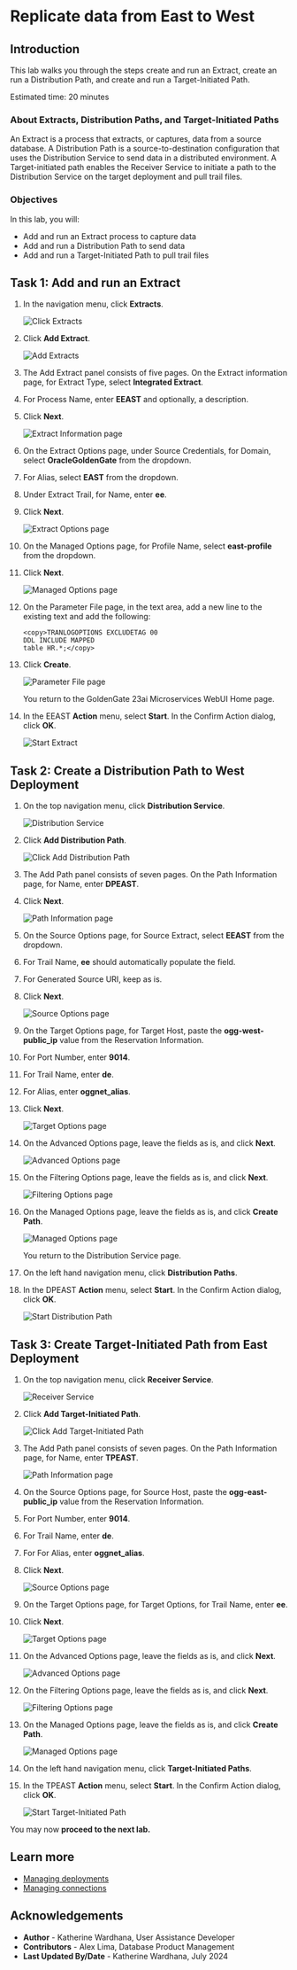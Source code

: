 # Replicate data from East to West

## Introduction

This lab walks you through the steps create and run an Extract, create an run a Distribution Path, and create and run a Target-Initiated Path.

Estimated time: 20 minutes

### About Extracts, Distribution Paths, and Target-Initiated Paths 

An Extract is a process that extracts, or captures, data from a source database. A Distribution Path is a source-to-destination configuration that uses the Distribution Service to send data in a distributed environment. A Target-initiated path enables the Receiver Service to initiate a path to the Distribution Service on the target deployment and pull trail files.

### Objectives

In this lab, you will:
* Add and run an Extract process to capture data
* Add and run a Distribution Path to send data
* Add and run a Target-Initiated Path to pull trail files

## Task 1:  Add and run an Extract

1. In the navigation menu, click **Extracts**.

    ![Click Extracts](./images/01-01-extracts.png " ")

2. Click **Add Extract**.

    ![Add Extracts](./images/01-02-add-extract.png " ")

3. The Add Extract panel consists of five pages. On the Extract information page, for Extract Type, select **Integrated Extract**.

4. For Process Name, enter **EEAST** and optionally, a description.

5. Click **Next**.

    ![Extract Information page](./images/01-05-extract-info.png " ")

6. On the Extract Options page, under Source Credentials, for Domain, select **OracleGoldenGate** from the dropdown.

7. For Alias, select **EAST** from the dropdown.

8. Under Extract Trail, for Name, enter **ee**.

9. Click **Next**.

    ![Extract Options page](./images/01-09-extract-options.png " ")

10. On the Managed Options page, for Profile Name, select **east-profile** from the dropdown.

11. Click **Next**.

    ![Managed Options page](./images/01-11-managed-options.png " ")

12. On the Parameter File page, in the text area, add a new line to the existing text and add the following:

    ```
    <copy>TRANLOGOPTIONS EXCLUDETAG 00
    DDL INCLUDE MAPPED
    table HR.*;</copy>
    ```

13. Click **Create**. 

    ![Parameter File page](./images/01-13-param-file.png " ")

    You return to the GoldenGate 23ai Microservices WebUI Home page.

14. In the EEAST **Action** menu, select **Start**. In the Confirm Action dialog, click **OK**. 

    ![Start Extract](./images/01-14-start-extract.png " ")

## Task 2: Create a Distribution Path to West Deployment

1. On the top navigation menu, click **Distribution Service**. 

    ![Distribution Service](./images/02-01-dist-service.png " ")

2. Click **Add Distribution Path**. 

    ![Click Add Distribution Path](./images/02-02-add-dist-path.png " ")

3. The Add Path panel consists of seven pages. On the Path Information page, for Name, enter **DPEAST**. 

4. Click **Next**.

    ![Path Information page](./images/02-04-path-info.png " ")

5. On the Source Options page, for Source Extract, select **EEAST** from the dropdown.

6. For Trail Name, **ee** should automatically populate the field.

7. For Generated Source URI, keep as is.

8. Click **Next**.

    ![Source Options page](./images/02-08-source-options.png " ")

9. On the Target Options page, for Target Host, paste the **ogg-west-public\_ip** value from the Reservation Information. 

10. For Port Number, enter **9014**.

11. For Trail Name, enter **de**.

12. For Alias, enter **oggnet\_alias**.

13. Click **Next**.

    ![Target Options page](./images/02-13-target-options.png " ")
    
14. On the Advanced Options page, leave the fields as is, and click **Next**.

    ![Advanced Options page](./images/02-14-adv-options.png " ")

15. On the Filtering Options page, leave the fields as is, and click **Next**.

    ![Filtering Options page](./images/02-15-filtering-options.png " ")

16. On the Managed Options page, leave the fields as is, and click **Create Path**.

    ![Managed Options page](./images/02-16-managed-options.png " ")

    You return to the Distribution Service page.

17. On the left hand navigation menu, click **Distribution Paths**.

18. In the DPEAST **Action** menu, select **Start**. In the Confirm Action dialog, click **OK**.

    ![Start Distribution Path](./images/02-18-start-dist-path.png " ")

## Task 3: Create Target-Initiated Path from East Deployment 

1. On the top navigation menu, click **Receiver Service**. 

    ![Receiver Service](./images/03-01-rec-service.png " ")

2. Click **Add Target-Initiated Path**. 

    ![Click Add Target-Initiated Path](./images/03-02-add-target-path.png " ")

3. The Add Path panel consists of seven pages. On the Path Information page, for Name, enter **TPEAST**.

    ![Path Information page](./images/03-03-path-info.png " ")

4. On the Source Options page, for Source Host, paste the **ogg-east-public_ip** value from the Reservation Information. 

5. For Port Number, enter **9014**.

6. For Trail Name, enter **de**.

7. For For Alias, enter **oggnet_alias**.

8. Click **Next**.

    ![Source Options page](./images/03-08-source-opts.png " ")

9. On the Target Options page, for Target Options, for Trail Name, enter **ee**.

10. Click **Next**.

    ![Target Options page](./images/03-10-target-opts.png " ")

11. On the Advanced Options page, leave the fields as is, and click **Next**.

    ![Advanced Options page](./images/03-11-adv-opts.png " ")

12. On the Filtering Options page, leave the fields as is, and click **Next**.

    ![Filtering Options page](./images/03-12-filt-opts.png " ")

13. On the Managed Options page, leave the fields as is, and click **Create Path**.

    ![Managed Options page](./images/03-13-managed-opts.png " ")

14. On the left hand navigation menu, click **Target-Initiated Paths**.

15. In the TPEAST **Action** menu, select **Start**. In the Confirm Action dialog, click **OK**. 

    ![Start Target-Initiated Path](./images/03-15-start-ti-path.png " ")

You may now **proceed to the next lab.**

## Learn more

* [Managing deployments](https://docs.oracle.com/en/cloud/paas/goldengate-service/ebbpf/index.html)
* [Managing connections](https://docs.oracle.com/en/cloud/paas/goldengate-service/mcjzr/index.html)

## Acknowledgements
* **Author** - Katherine Wardhana, User Assistance Developer
* **Contributors** -  Alex Lima, Database Product Management
* **Last Updated By/Date** - Katherine Wardhana, July 2024